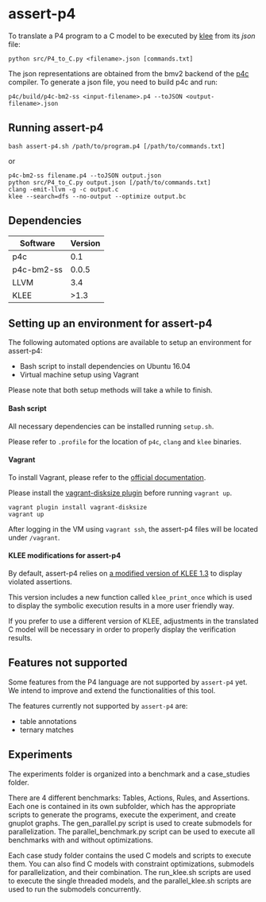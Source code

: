 # assert-p4

To translate a P4 program to a C model to be executed by [klee](https://github.com/klee/klee) from its *json* file:

`python src/P4_to_C.py <filename>.json [commands.txt]`

The json representations are obtained from the bmv2 backend of the [p4c](https://github.com/p4lang/p4c) compiler. To generate a json file, you need to build p4c and run:

`p4c/build/p4c-bm2-ss <input-filename>.p4 --toJSON <output-filename>.json`

## Running assert-p4

```
bash assert-p4.sh /path/to/program.p4 [/path/to/commands.txt]
```

or

```
p4c-bm2-ss filename.p4 --toJSON output.json
python src/P4_to_C.py output.json [/path/to/commands.txt]
clang -emit-llvm -g -c output.c
klee --search=dfs --no-output --optimize output.bc
```

## Dependencies

| Software      | Version   |
| ------------- | --------- |
| p4c           | 0.1       |
| p4c-bm2-ss    | 0.0.5     |
| LLVM          | 3.4       |
| KLEE          | >1.3      |

## Setting up an environment for assert-p4

The following automated options are available to setup an environment for assert-p4:

* Bash script to install dependencies on Ubuntu 16.04
* Virtual machine setup using Vagrant

Please note that both setup methods will take a while to finish.

#### Bash script
All necessary dependencies can be installed running `setup.sh`.

Please refer to `.profile` for the location of `p4c`, `clang` and `klee` binaries.

#### Vagrant
To install Vagrant, please refer to the [official documentation](https://google.com).

Please install the [vagrant-disksize plugin](https://github.com/sprotheroe/vagrant-disksize) before running `vagrant up`.
```
vagrant plugin install vagrant-disksize
vagrant up
```
After logging in the VM using `vagrant ssh`, the assert-p4 files will be located under `/vagrant`.

#### KLEE modifications for assert-p4

By default, assert-p4 relies on [a modified version of KLEE 1.3](https://github.com/gnmartins/klee/tree/1.3.x) to display violated assertions. 

This version includes a new function called `klee_print_once` which is used to display the symbolic execution results in a more user friendly way.

If you prefer to use a different version of KLEE, adjustments in the translated C model will be necessary in order to properly display the verification results.

## Features not supported

Some features from the P4 language are not supported by `assert-p4` yet. 
We intend to improve and extend the functionalities of this tool.

The features currently not supported by `assert-p4` are:
* table annotations
* ternary matches

## Experiments

The experiments folder is organized into a benchmark and a case\_studies folder.

There are 4 different benchmarks: Tables, Actions, Rules, and Assertions. Each one is contained in its own subfolder, which has the appropriate scripts to generate the programs, execute the experiment, and create gnuplot graphs. The gen\_parallel.py script is used to create submodels for parallelization. The parallel\_benchmark.py script can be used to execute all benchmarks with and without optimizations.

Each case study folder contains the used C models and scripts to execute them. You can also find C models with constraint optimizations, submodels for parallelization, and their combination. The run\_klee.sh scripts are used to execute the single threaded models, and the parallel\_klee.sh scripts are used to run the submodels concurrently. 
